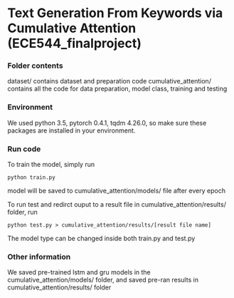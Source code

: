 # Text Generation From Keywords via Cumulative Attention (ECE544_finalproject)

### Folder contents
dataset/ contains dataset and preparation code
cumulative_attention/ contains all the code for data preparation, model class, training and testing

### Environment
We used python 3.5, pytorch 0.4.1, tqdm 4.26.0, so make sure these packages are installed in your environment.

### Run code
To train the model, simply run
```
python train.py
```
model will be saved to cumulative_attention/models/ file after every epoch 

To run test and redirct ouput to a result file in cumulative_attention/results/ folder, run
```
python test.py > cumulative_attention/results/[result file name]
```

The model type can be changed inside both train.py and test.py

### Other information
We saved pre-trained lstm and gru models in the cumulative_attention/models/ folder, and saved pre-ran results in cumulative_attention/results/ folder
